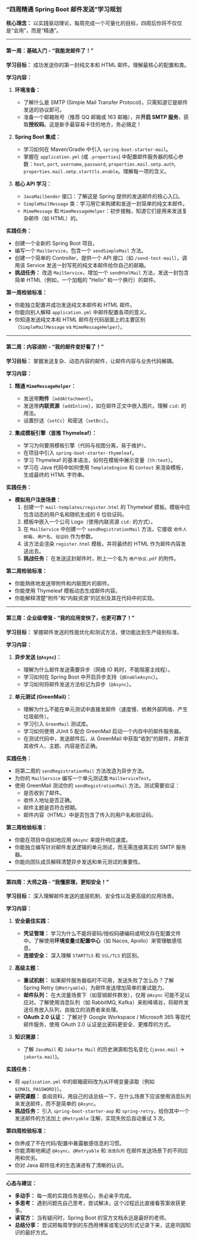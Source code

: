 ### “四周精通 Spring Boot 邮件发送”学习规划

**核心理念：** 以实践驱动理论，每周完成一个可量化的目标，四周后你将不仅仅是“会用”，而是“精通”。

---

#### **第一周：基础入门 - “我能发邮件了！”**

**学习目标：** 成功发送你的第一封纯文本和 HTML 邮件。理解最核心的配置和类。

**学习内容：**

1.  **环境准备：**
    *   了解什么是 SMTP (Simple Mail Transfer Protocol)，只需知道它是邮件发送的协议即可。
    *   准备一个邮箱账号（推荐 QQ 邮箱或 163 邮箱），并**开启 SMTP 服务**，获取**授权码**。这是新手最容易卡住的地方，务必搞定！

2.  **Spring Boot 集成：**
    *   学习如何在 Maven/Gradle 中引入 `spring-boot-starter-mail`。
    *   掌握在 `application.yml` (或 `.properties`) 中配置邮件服务器的核心参数：`host`, `port`, `username`, `password`, `properties.mail.smtp.auth`, `properties.mail.smtp.starttls.enable`。理解每一项的含义。

3.  **核心 API 学习：**
    *   `JavaMailSender` 接口：了解这是 Spring 提供的发送邮件的核心入口。
    *   `SimpleMailMessage` 类：学习用它来构建和发送一封简单的纯文本邮件。
    *   `MimeMessage` 和 `MimeMessageHelper`：初步接触，知道它们是用来发送复杂邮件（如 HTML）的。

**实践任务：**

*   创建一个全新的 Spring Boot 项目。
*   编写一个 `MailService`，包含一个 `sendSimpleMail` 方法。
*   创建一个简单的 Controller，提供一个 API 接口（如 `/send-test-mail`），调用该 Service 发送一封写死的纯文本邮件给你自己的邮箱。
*   **挑战任务：** 改造 `MailService`，增加一个 `sendHtmlMail` 方法，发送一封包含简单 HTML（例如，一个加粗的 "Hello" 和一个换行）的邮件。

**第一周检验标准：**

*   你能独立配置并成功发送纯文本邮件和 HTML 邮件。
*   你能向别人解释 `application.yml` 中邮件配置各项的意义。
*   你知道发送纯文本和 HTML 邮件在代码层面上的主要区别（`SimpleMailMessage` vs `MimeMessageHelper`）。

---

#### **第二周：内容进阶 - “我的邮件变好看了！”**

**学习目标：** 掌握发送复杂、动态内容的邮件，让邮件内容与业务代码解耦。

**学习内容：**

1.  **精通 `MimeMessageHelper`：**
    *   发送带**附件**（`addAttachment`）。
    *   发送带**内联资源**（`addInline`），如在邮件正文中嵌入图片。理解 `cid:` 的用法。
    *   设置抄送（`setCc`）和密送（`setBcc`）。

2.  **集成模板引擎（首推 Thymeleaf）：**
    *   学习为何要用模板引擎（代码与视图分离，易于维护）。
    *   在项目中引入 `spring-boot-starter-thymeleaf`。
    *   学习 Thymeleaf 的基本语法，如何在模板中展示变量（`th:text`）。
    *   学习在 Java 代码中如何使用 `TemplateEngine` 和 `Context` 来渲染模板，生成最终的 HTML 字符串。

**实践任务：**

*   **模拟用户注册场景：**
    1.  创建一个 `mail-templates/register.html` 的 Thymeleaf 模板。模板中应包含动态的用户名和随机生成的 6 位验证码。
    2.  模板中嵌入一个公司 Logo（使用内联资源 `cid:` 的方式）。
    3.  在 `MailService` 中创建一个 `sendRegistrationMail` 方法，它接收 `收件人邮箱`、`用户名`、`验证码` 作为参数。
    4.  该方法会渲染 `register.html` 模板，并将最终的 HTML 作为邮件内容发送出去。
    5.  **挑战任务：** 在发送这封邮件时，附上一个名为 `用户协议.pdf` 的附件。

**第二周检验标准：**

*   你能熟练地发送带附件和内联图片的邮件。
*   你能使用 Thymeleaf 模板动态生成邮件内容。
*   你能解释清楚“附件”和“内联资源”的区别及其在代码中的实现。

---

#### **第三周：企业级增强 - “我的应用变快了，也更可靠了！”**

**学习目标：** 掌握邮件发送的性能优化和测试方法，使功能达到生产级别标准。

**学习内容：**

1.  **异步发送 (`@Async`)：**
    *   理解为什么邮件发送需要异步（网络 IO 耗时，不能阻塞主线程）。
    *   学习如何在 Spring Boot 中开启异步支持（`@EnableAsync`）。
    *   学习如何将邮件发送方法标记为异步（`@Async`）。

2.  **单元测试 (GreenMail)：**
    *   理解为什么不能在单元测试中直接发邮件（速度慢、依赖外部网络、产生垃圾邮件）。
    *   学习引入 `GreenMail` 测试库。
    *   学习如何使用 JUnit 5 配合 GreenMail 启动一个内存中的邮件服务器。
    *   在测试代码中，发送邮件后，从 GreenMail 中获取“收到”的邮件，并断言其收件人、主题、内容是否正确。

**实践任务：**

*   将第二周的 `sendRegistrationMail` 方法改造为异步方法。
*   为你的 `MailService` 编写一个单元测试类 `MailServiceTest`。
*   使用 GreenMail 测试你的 `sendRegistrationMail` 方法。测试需要验证：
    *   是否收到了邮件。
    *   收件人地址是否正确。
    *   邮件主题是否符合预期。
    *   邮件内容（HTML）中是否包含了传入的用户名和验证码。

**第三周检验标准：**

*   你能在项目中自如地应用 `@Async` 来提升响应速度。
*   你能独立编写针对邮件发送逻辑的单元测试，而无需连接真实的 SMTP 服务器。
*   你能向团队成员解释清楚异步发送和单元测试的重要性。

---

#### **第四周：大师之路 - “我懂原理，更知安全！”**

**学习目标：** 深入理解邮件发送的底层机制、安全性以及更高级的应用场景。

**学习内容：**

1.  **安全最佳实践：**
    *   **凭证管理：** 学习为什么不能将密码/授权码硬编码或明文存在配置文件中。了解使用**环境变量**或**配置中心**（如 Nacos, Apollo）来管理敏感信息。
    *   **连接安全：** 深入理解 `STARTTLS` 和 `SSL/TLS` 的区别。

2.  **高级主题：**
    *   **重试机制：** 如果邮件服务器临时不可用，发送失败了怎么办？了解 Spring Retry (`@Retryable`)，为邮件发送增加简单的重试能力。
    *   **邮件队列：** 在大流量场景下（如营销邮件群发），仅用 `@Async` 可能不足以应对。了解使用消息队列（如 RabbitMQ, Kafka）来削峰填谷，将邮件发送任务放入队列，由独立的消费者来处理。
    *   **OAuth 2.0 认证：** 了解对于 Google Workspace / Microsoft 365 等现代邮件服务，使用 OAuth 2.0 认证是比密码更安全、更推荐的方式。

3.  **知识溯源：**
    *   了解 `JavaMail` 和 `Jakarta Mail` 的历史渊源和包名变化 (`javax.mail` -> `jakarta.mail`)。

**实践任务：**

*   将 `application.yml` 中的邮箱密码改为从环境变量读取（例如 `${MAIL_PASSWORD}`）。
*   **研究课题：** 查阅资料，用自己的话总结一下，在什么场景下应该使用消息队列来发送邮件，而不是简单的 `@Async`。
*   **挑战任务：** 引入 `spring-boot-starter-aop` 和 `spring-retry`，给你其中一个发送邮件的方法加上 `@Retryable` 注解，实现失败后自动重试 3 次。

**第四周检验标准：**

*   你养成了不在代码/配置中暴露敏感信息的习惯。
*   你能清晰地阐述 `@Async`、`@Retryable` 和 `消息队列` 在邮件发送场景下的不同应用和优劣。
*   你对 Java 邮件技术的生态演进有了清晰的认识。

---

**心态与建议：**

*   **多动手：** 每一周的实践任务是核心，务必亲手完成。
*   **多思考：** 遇到问题先自己思考，尝试解决，这个过程远比直接看答案收获更多。
*   **读官方：** 当有疑问时，Spring Boot 的官方文档永远是最好的老师。
*   **总结分享：** 尝试把每周学到的东西用博客或笔记的形式记录下来，这是巩固知识的最好方式。